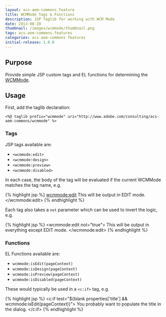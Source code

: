 ```yaml
---
layout: acs-aem-commons_feature
title: WCMMode Tags & Functions
description: JSP Taglib for working with WCM Mode
date: 2013-08-20
thumbnail: /images/wcmmode/thumbnail.png
tags: acs-aem-commons-features
categories: acs-aem-commons features
initial-release: 1.0.0
---
```



## Purpose

Provide simple JSP custom tags and EL functions for determining the [WCMMode](http://dev.day.com/docs/en/cq/current/javadoc/com/day/cq/wcm/api/WCMMode.html).

## Usage

First, add the taglib declaration:

    <%@ taglib prefix="wcmmode" uri="http://www.adobe.com/consulting/acs-aem-commons/wcmmode" %>

### Tags

JSP tags available are:

* `<wcmmode:edit>`
* `<wcmmode:design>`
* `<wcmmode:preview>`
* `<wcmmode:disabled>`

In each case, the body of the tag will be evaluated if the current WCMMode matches the tag name, e.g.

{% highlight jsp %}
<wcmmode:edit>
This will be output in EDIT mode.
</wcmmode:edit>
{% endhighlight %}

Each tag also takes a `not` parameter which can be used to invert the logic, e.g.

{% highlight jsp %}
<wcmmode:edit not="true">
This will be output in everything except EDIT mode.
</wcmmode:edit>
{% endhighlight %}

### Functions

EL Functions available are:

* `wcmmode:isEdit(pageContext)`
* `wcmmode:isDesign(pageContext)`
* `wcmmode:isPreview(pageContext)`
* `wcmmode:isDisabled(pageContext)`

These would typically be used in a `<c:if>` tag, e.g.

{% highlight jsp %}
<c:if test="${blank properties['title'] && wcmmode:isEdit(pageContext)}">
    You probably want to populate the title in the dialog.
</c:if>
{% endhighlight %}
